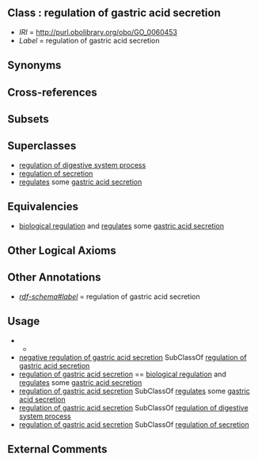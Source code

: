 
## Class : regulation of gastric acid secretion

 * *IRI* = http://purl.obolibrary.org/obo/GO_0060453
 * *Label* = regulation of gastric acid secretion

## Synonyms


## Cross-references


## Subsets


## Superclasses

 * [regulation of digestive system process](../../GO/58/GO_0044058.md)
 * [regulation of secretion](../../GO/46/GO_0051046.md)
 * [regulates](../../RO/11/RO_0002211.md) some [gastric acid secretion](../../GO/96/GO_0001696.md)

## Equivalencies

 * [biological regulation](../../GO/07/GO_0065007.md) and [regulates](../../RO/11/RO_0002211.md) some [gastric acid secretion](../../GO/96/GO_0001696.md)

## Other Logical Axioms


## Other Annotations

 * *[rdf-schema#label](../../el/rdf-schema#label.md)* = regulation of gastric acid secretion

## Usage

 * -
 * [negative regulation of gastric acid secretion](../../GO/55/GO_0060455.md) SubClassOf [regulation of gastric acid secretion](../../GO/53/GO_0060453.md)
 * [regulation of gastric acid secretion](../../GO/53/GO_0060453.md) == [biological regulation](../../GO/07/GO_0065007.md) and [regulates](../../RO/11/RO_0002211.md) some [gastric acid secretion](../../GO/96/GO_0001696.md)
 * [regulation of gastric acid secretion](../../GO/53/GO_0060453.md) SubClassOf [regulates](../../RO/11/RO_0002211.md) some [gastric acid secretion](../../GO/96/GO_0001696.md)
 * [regulation of gastric acid secretion](../../GO/53/GO_0060453.md) SubClassOf [regulation of digestive system process](../../GO/58/GO_0044058.md)
 * [regulation of gastric acid secretion](../../GO/53/GO_0060453.md) SubClassOf [regulation of secretion](../../GO/46/GO_0051046.md)

## External Comments

